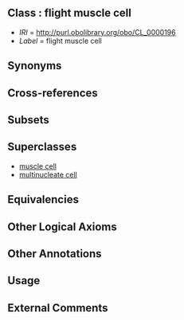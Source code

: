 
## Class : flight muscle cell

 * *IRI* = http://purl.obolibrary.org/obo/CL_0000196
 * *Label* = flight muscle cell

## Synonyms


## Cross-references


## Subsets


## Superclasses

 * [muscle cell](../../CL/87/CL_0000187.md)
 * [multinucleate cell](../../CL/28/CL_0000228.md)

## Equivalencies


## Other Logical Axioms


## Other Annotations


## Usage


## External Comments

